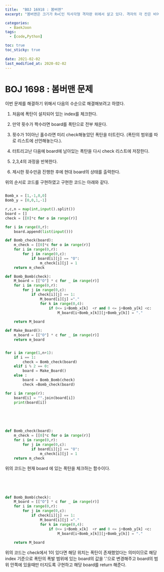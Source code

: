 ```yaml
---
title:  "BOJ 16918 : 봄버맨"
excerpt: "봄버맨은 크기가 R×C인 직사각형 격자판 위에서 살고 있다. 격자의 각 칸은 비어있거나 폭탄이 들어있다."

categories:
  - BaekJoon
tags:
  - [code,Python]

toc: true
toc_sticky: true
 
date: 2021-02-02
last_modified_at: 2020-02-02
---
```


# BOJ 1698 : 봄버맨 문제

이번 문제를 해결하기 위해서 다음의 수순으로 해결해보려고 하였다.    

1. 처음에 폭탄이 설치되어 있는 index를 체크한다.

2. 만약 횟수가 짝수라면 board를 폭탄으로 전부 채운다.

3. 횟수가 1이아닌 홀수라면 미리 check해놓았던 폭탄을 터트린다. (폭탄의 범위를 따로 리스트에 선언해놓는다.). 

4. 터트리고난 다음에 board에 남아있는 폭탄을 다시 check 리스트에 저장한다. 

4. 2,3,4의 과정을 반복한다.

5. 제시한 횟수만큼 진행한 후에 현대 board의 상태를 출력한다.  


위의 순서로 코드를 구현하였고 구현한 코드는 아래와 같다. 

``` py

Bomb_x = [1,-1,0,0]
Bomb_y = [0,0,1,-1]

r,c,n = map(int,input().split())
board = []
check = [[0]*c for o in range(r)]

for i in range(0,r):
    board.append(list(input()))

def Bomb_check(board):
    m_check = [[0]*c for o in range(r)]
    for i in range(0,r):
        for j in range(0,c):
            if board[i][j] == "O":
                m_check[i][j] = 1
    return m_check

def Bomb_Bomb(check):
    M_board = [["O"] * c for _ in range(r)] 
    for i in range(0,r):
        for j in range(0,c):
            if check[i][j] == 1:
                M_board[i][j] ="." 
                for k in range(0,4):
                    if 0<= i+Bomb_x[k]  <r and 0 <= j+Bomb_y[k] <c:
                        M_board[i+Bomb_x[k]][j+Bomb_y[k]] = "." 
    
    return M_board

def Make_Board():
    m_board = [["O"] * c for _ in range(r)] 
    return m_board


for i in range(1,n+1):
    if i == 1:
        check = Bomb_check(board)
    elif i % 2 == 0:
        board = Make_Board()
    else :
        board = Bomb_Bomb(check)        
        check =Bomb_check(board)

for i in range(r):
    board[i] = "".join(board[i])
    print(board[i])
```

<br><br><br>

``` py
def Bomb_check(board):
    m_check = [[0]*c for o in range(r)]
    for i in range(0,r):
        for j in range(0,c):
            if board[i][j] == "O":
                m_check[i][j] = 1
    return m_check
```
위의 코드는 현재 board 에 있는 폭탄을 체크하는 함수이다.  
  
<br><br><br>

``` py
def Bomb_Bomb(check):
    M_board = [["O"] * c for _ in range(r)] 
    for i in range(0,r):
        for j in range(0,c):
            if check[i][j] == 1:
                M_board[i][j] ="." 
                for k in range(0,4):
                    if 0<= i+Bomb_x[k]  <r and 0 <= j+Bomb_y[k] <c:
                        M_board[i+Bomb_x[k]][j+Bomb_y[k]] = "." 
    
    return M_board
```
위의 코드는 check에서 1이 있다면 해당 위치는 폭탄이 존재했었다는 의미이므로 해당 index 기준으로 폭탄의 폭발 범위에 있는 board의 값을 '.'으로 변경해주고 board의 범위 안쪽에 있을때만 터지도록 구현하고 해당 board를 return 해준다. 

